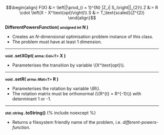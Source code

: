 $$\begin{align}
F(X) &:= \left||\prod_{i = 1}^{N} |Z_i| S_i\right||_{2}\\
Z &:= R \cdot \left(X - X^\text{opt}\right)\\
S &:= T_\text{scaled}(Z^{2})
\end{align}$$

**DifferentPowersFunction( <small>unsigned int</small> N )**

- Creates an *N*-dimensional optimisation problem instance of this class.
- The problem must have at least 1 dimension.

---
**<small>void</small> .setXOpt( <small>arma::Col&lt;T&gt;</small> X )**

- Parameterises the transition by variable \\(X^\text{opt}\\).

---
**<small>void</small> .setR( <small>arma::Mat&lt;T&gt;</small> R )**

- Parameterises the rotation by variable \\(R\\).
- The rotation matrix must be orthonormal (\\(R^{t} = R^{-1}\\)) with determinant 1 or -1.

---
**<small>std::string</small> .toString()** {% include noexcept %}

- Returns a filesystem friendly name of the problem, i.e. *different-powers-function*.
